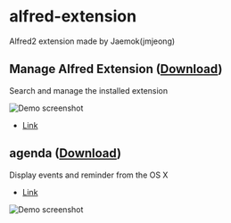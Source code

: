 alfred-extension
================

Alfred2 extension made by Jaemok(jmjeong)

## Manage Alfred Extension ([Download](https://raw.github.com/jmjeong/alfred-extension/master/managealfredextension/ManageAlfredExtension.alfredworkflow))

Search and manage the installed extension

![Demo screenshot](https://raw.github.com/jmjeong/alfred-extension/master/managealfredextension/screenshot.png)

- [Link](https://github.com/jmjeong/alfred-extension/tree/master/managealfredextension)

## agenda ([Download](https://raw.github.com/jmjeong/alfred-extension/master/agenda/agenda.alfredworkflow))

Display events and reminder from the OS X

- [Link](https://github.com/jmjeong/alfred-extension/tree/master/agenda)

![Demo screenshot](https://raw.github.com/jmjeong/alfred-extension/master/agenda/screenshot.jpg)

